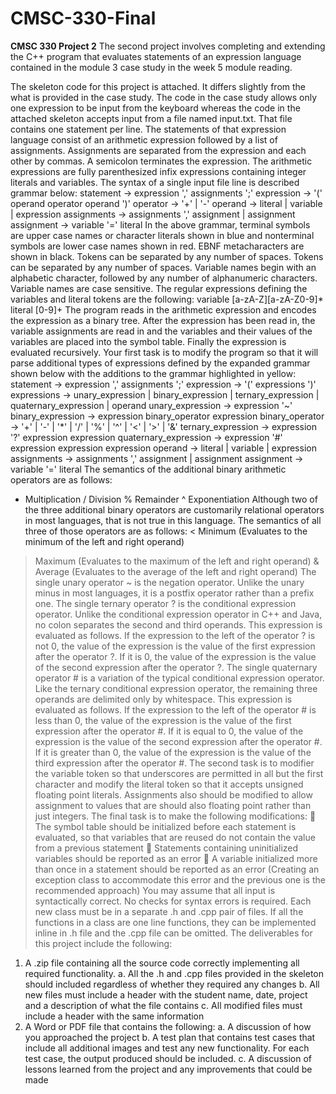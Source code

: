 # CMSC-330-Final

**CMSC 330 Project 2**
The second project involves completing and extending the C++ program that evaluates
statements of an expression language contained in the module 3 case study in the week 5 module
reading.

The skeleton code for this project is attached. It differs slightly from the what is provided in the
case study. The code in the case study allows only one expression to be input from the keyboard
whereas the code in the attached skeleton accepts input from a file named input.txt. That file
contains one statement per line.
The statements of that expression language consist of an arithmetic expression followed by a list
of assignments. Assignments are separated from the expression and each other by commas. A
semicolon terminates the expression. The arithmetic expressions are fully parenthesized infix
expressions containing integer literals and variables. The syntax of a single input file line is
described grammar below:
statement → expression ',' assignments ';'
expression → '(' operand operator operand ')'
operator → '+' | '-'
operand → literal | variable | expression
assignments → assignments ',' assignment | assignment
assignment → variable '=' literal
In the above grammar, terminal symbols are upper case names or character literals shown in blue
and nonterminal symbols are lower case names shown in red. EBNF metacharacters are shown in
black. Tokens can be separated by any number of spaces.
Tokens can be separated by any number of spaces. Variable names begin with an alphabetic
character, followed by any number of alphanumeric characters. Variable names are case
sensitive. The regular expressions defining the variables and literal tokens are the following:
variable [a-zA-Z][a-zA-Z0-9]*
literal [0-9]+
The program reads in the arithmetic expression and encodes the expression as a binary tree. After
the expression has been read in, the variable assignments are read in and the variables and their
values of the variables are placed into the symbol table. Finally the expression is evaluated
recursively.
Your first task is to modify the program so that it will parse additional types of expressions
defined by the expanded grammar shown below with the additions to the grammar highlighted in
yellow:
statement → expression ',' assignments ';'
expression → '(' expressions ')'
expressions → unary_expression | binary_expression | ternary_expression |
quaternary_expression | operand
unary_expression → expression '~'
binary_expression → expression binary_operator expression
binary_operator → '+' | '-' | '*' | '/' | '%' | '^' | '<' | '>' | '&'
ternary_expression → expression '?' expression expression
quaternary_expression → expression '#' expression expression expression
operand → literal | variable | expression
assignments → assignments ',' assignment | assignment
assignment → variable '=' literal
The semantics of the additional binary arithmetic operators are as follows:
* Multiplication
/ Division
% Remainder
^ Exponentiation
Although two of the three additional binary operators are customarily relational operators in
most languages, that is not true in this language. The semantics of all three of those operators are
as follows:
< Minimum (Evaluates to the minimum of the left and right operand)
> Maximum (Evaluates to the maximum of the left and right operand)
& Average (Evaluates to the average of the left and right operand)
The single unary operator ~ is the negation operator. Unlike the unary minus in most languages,
it is a postfix operator rather than a prefix one.
The single ternary operator ? is the conditional expression operator. Unlike the conditional
expression operator in C++ and Java, no colon separates the second and third operands. This
expression is evaluated as follows. If the expression to the left of the operator ? is not 0, the
value of the expression is the value of the first expression after the operator ?. If it is 0, the value
of the expression is the value of the second expression after the operator ?.
The single quaternary operator # is a variation of the typical conditional expression operator.
Like the ternary conditional expression operator, the remaining three operands are delimited only
by whitespace. This expression is evaluated as follows. If the expression to the left of the
operator # is less than 0, the value of the expression is the value of the first expression after the
operator #. If it is equal to 0, the value of the expression is the value of the second expression
after the operator #. If it is greater than 0, the value of the expression is the value of the third
expression after the operator #.
The second task is to modifier the variable token so that underscores are permitted in all but the
first character and modify the literal token so that it accepts unsigned floating point literals.
Assignments also should be modified to allow assignment to values that are should also floating
point rather than just integers.
The final task is to make the following modifications:
 The symbol table should be initialized before each statement is evaluated, so that
variables that are reused do not contain the value from a previous statement
 Statements containing uninitialized variables should be reported as an error
 A variable initialized more than once in a statement should be reported as an error
(Creating an exception class to accommodate this error and the previous one is the
recommended approach)
You may assume that all input is syntactically correct. No checks for syntax errors is required.
Each new class must be in a separate .h and .cpp pair of files. If all the functions in a class are
one line functions, they can be implemented inline in .h file and the .cpp file can be omitted.
The deliverables for this project include the following:
1. A .zip file containing all the source code correctly implementing all required
functionality.
a. All the .h and .cpp files provided in the skeleton should included regardless of
whether they required any changes
b. All new files must include a header with the student name, date, project and a
description of what the file contains
c. All modified files must include a header with the same information
2. A Word or PDF file that contains the following:
a. A discussion of how you approached the project
b. A test plan that contains test cases that include all additional images and test any
new functionality. For each test case, the output produced should be included.
c. A discussion of lessons learned from the project and any improvements that could
be made
